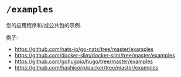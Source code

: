 # `/examples`

您的应用程序和/或公共包的示例.


例子:

-   <https://github.com/nats-io/go-nats/tree/master/examples>
-   <https://github.com/docker-slim/docker-slim/tree/master/examples>
-   <https://github.com/gohugoio/hugo/tree/master/examples>
-   <https://github.com/hashicorp/packer/tree/master/examples>
